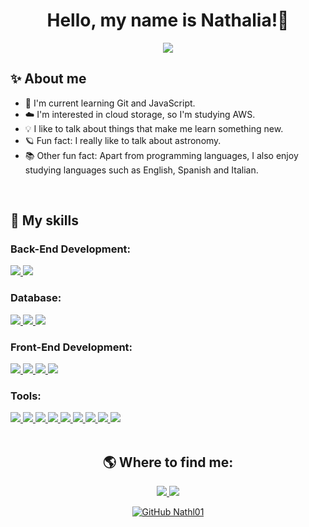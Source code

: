 <h1 align="center"> Hello, my name is Nathalia!🌙</h1>

<p align="center">
  <a href="https://github.com/DenverCoder1/readme-typing-svg"><img src="https://readme-typing-svg.herokuapp.com?font=Poppins&color=f8efd4&&size=25&center=true&vCenter=true&width=600&height=100&lines=I'm+always+looking+to+study+new+technologies,;Full+Stack+Developer.;Be+Welcome+:)"></a>
</p>

## ✨ About me

- 🌱 I'm current learning Git and JavaScript.<br>
- ☁️ I'm interested in cloud storage, so I'm studying AWS.<br>
- 💡 I like to talk about things that make me learn something new.<br>
- 🪐 Fun fact: I really like to talk about astronomy.<br>
- 📚 Other fun fact: Apart from programming languages, I also enjoy studying languages such as English, Spanish and Italian.<br>

<br>

## 🚀 My skills
<h3>Back-End Development:</h3>
<div align="left">
  <a href="https://www.java.com/en/">
    <img src="https://img.shields.io/badge/-Java-ED8B00?style=for-the-badge&logo=java&logoColor=white&labelColor=007396">
  </a>
  <a href="https://spring.io/projects/spring-boot">
    <img src="https://img.shields.io/badge/Spring%20Boot-6DB33F.svg?style=for-the-badge&logo=Spring-Boot&logoColor=6DB33F&labelColor=282828">
  </a>
</div>

<h3>Database:</h3>
<div align="left">
  <a href="https://www.mysql.com/">
    <img src="https://img.shields.io/badge/-MySQL-4479A1?style=for-the-badge&logo=mysql&logoColor=4479A1&labelColor=282828">
  </a>
  <a href="https://www.postgresql.org/">
    <img src="https://img.shields.io/badge/-PostgreSQL-003B57?style=for-the-badge&logo=postgresql&logoColor=003B57&labelColor=282828">
  </a>  
  <a href="https://mariadb.org/">
    <img src="https://img.shields.io/badge/MariaDB-003545.svg?style=for-the-badge&logo=MariaDB&logoColor=003545&labelColor=282828">
  </a>
</div>

<h3>Front-End Development:</h3>
<div align="left">
  <a href="https://developer.mozilla.org/en-US/docs/Web/HTML">
    <img src="https://img.shields.io/badge/-HTML-c58545?style=for-the-badge&logo=html5&logoColor=c58545&labelColor=282828">
  </a>
  <a href="https://www.javascript.com/">
    <img src="https://img.shields.io/badge/-JavaScript-F7DF1E?style=for-the-badge&logo=javascript&logoColor=F7DF1E&labelColor=282828">
  </a>
  <a href="https://devdocs.io/css/">
    <img src="https://img.shields.io/badge/-CSS-d1a01f?style=for-the-badge&logo=css3&logoColor=d1a01f&labelColor=282828">
  </a>
  <a href="https://getbootstrap.com/docs/5.3/getting-started/introduction/">
    <img src="https://img.shields.io/badge/Bootstrap-7952B3.svg?style=for-the-badge&logo=Bootstrap&logoColor=7952B3&labelColor=282828">
  </a>
</div>

<h3>Tools:</h3>
<div align="left">
  <a href="https://git-scm.com/">
    <img src="https://img.shields.io/badge/-Git-F05032?style=for-the-badge&logo=git&logoColor=F05032&labelColor=282828">
  </a>
  <a href="https://www.npmjs.com/">
    <img src="https://img.shields.io/badge/-NPM-CB3837?style=for-the-badge&logo=npm&logoColor=CB3837&labelColor=282828">
  </a>
  <a href="https://github.com/">
    <img src="https://img.shields.io/badge/GitHub-181717.svg?style=for-the-badge&logo=GitHub&logoColor=white">
  </a>
  <a href="https://www.figma.com/">
    <img src="https://img.shields.io/badge/-Figma-F24E1E?style=for-the-badge&logo=figma&logoColor=F24E1E&labelColor=282828">
  </a>
  <a href="https://code.visualstudio.com/">
    <img src="https://img.shields.io/badge/Visual%20Studio%20Code-007ACC.svg?style=for-the-badge&logo=Visual-Studio-Code&logoColor=007ACC&labelColor=282828">
  </a>
  <a href="https://www.notion.so/">
    <img src="https://img.shields.io/badge/Notion-000000.svg?style=for-the-badge&logo=Notion&logoColor=white">
  </a>
  <a href="https://trello.com/">
    <img src="https://img.shields.io/badge/-Trello-0079BF?style=for-the-badge&logo=trello&logoColor=0079BF&labelColor=282828">
  </a>
   <a href="https://insomnia.rest/">
    <img src="https://img.shields.io/badge/Insomnia-5849BE?style=for-the-badge&logo=insomnia&logoColor=5849BE&labelColor=282828">
  </a>
   <a href="https://www.jetbrains.com/idea/">
    <img src="https://img.shields.io/badge/IntelliJ-000000?style=for-the-badge&logo=intellij-idea&logoColor=000000&labelColor=282828">
  </a>
</div>

<br>

<div align="center">
<h2>🌎 Where to find me:</h2>

<a href="https://www.linkedin.com/in/nathalia-f-56124024b/">
  <img src="https://img.shields.io/badge/-Nathalia-blue?style=flat-square&logo=Linkedin&logoColor=white">
</a>

<a href="mailto:santosnath314@gmail.com">
  <img src="https://img.shields.io/badge/-Email-blue?style=flat-square&logo=Gmail&logoColor=white&link=mailto:santosnath314@gmail.com)]">
</a>

[![GitHub Nathl01]( https://img.shields.io/github/followers/Nathl01?label=follow&style=social)](https://github.com/Nathl01)
</div>
